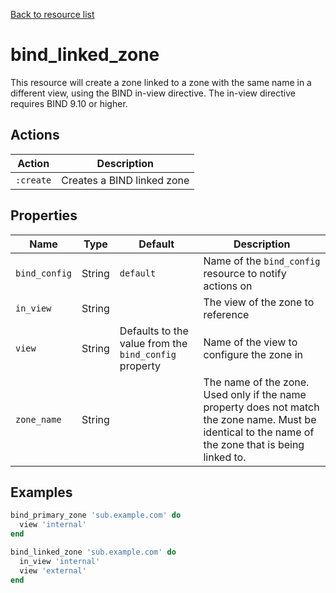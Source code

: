 [Back to resource list](../README.md#resources)

# bind_linked_zone

This resource will create a zone linked to a zone with the same name in a different view, using the BIND in-view directive. The in-view directive requires BIND 9.10 or higher.

## Actions

| Action    | Description                |
| --------- | -------------------------- |
| `:create` | Creates a BIND linked zone |

## Properties

| Name          | Type   | Default                                               | Description                                                                                                                                           |
| ------------- | ------ | ----------------------------------------------------- | ----------------------------------------------------------------------------------------------------------------------------------------------------- |
| `bind_config` | String | `default`                                             | Name of the `bind_config` resource to notify actions on                                                                                               |
| `in_view`     | String |                                                       | The view of the zone to reference                                                                                                                     |
| `view`        | String | Defaults to the value from the `bind_config` property | Name of the view to configure the zone in                                                                                                             |
| `zone_name`   | String |                                                       | The name of the zone. Used only if the name property does not match the zone name. Must be identical to the name of the zone that is being linked to. |

## Examples

```ruby
bind_primary_zone 'sub.example.com' do
  view 'internal'
end

bind_linked_zone 'sub.example.com' do
  in_view 'internal'
  view 'external'
end
```
